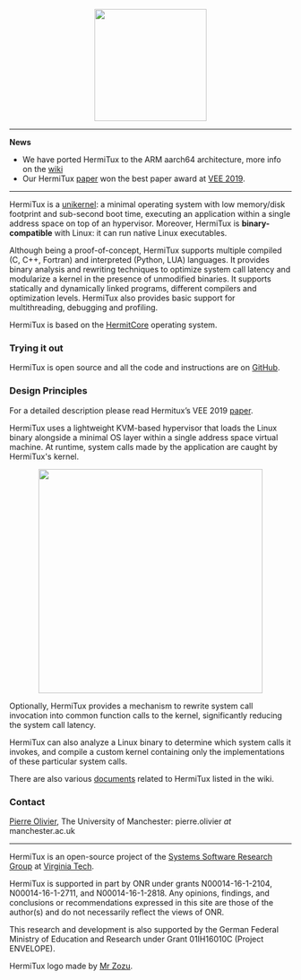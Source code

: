 <p align="center">
  <img width="200" src="https://github.com/ssrg-vt/hermitux/raw/master/doc/logo.png">
<link rel="shortcut icon" type="image/png" href="/doc/favicon.png">
</p>

* * *
**News**
- We have ported HermiTux to the ARM aarch64 architecture, more info on the [wiki](https://github.com/ssrg-vt/hermitux/wiki/Aarch64-support)
- Our HermiTux [paper](https://www.ssrg.ece.vt.edu/papers/vee2019.pdf) won the best
paper award at [VEE 2019](https://dl.acm.org/citation.cfm?id=3313817).

* * *

HermiTux is a [unikernel](http://unikernel.org/): a minimal operating system
with low memory/disk footprint and sub-second boot time, executing an
application within a single address space on top of an hypervisor. Moreover,
HermiTux is **binary-compatible** with Linux: it can run native Linux
executables.

Although being a proof-of-concept, HermiTux supports multiple compiled (C, C++,
Fortran) and interpreted (Python, LUA) languages. It provides binary analysis
and rewriting techniques to optimize system call latency and modularize a
kernel in the presence of unmodified binaries. It supports statically and
dynamically linked programs, different compilers and optimization levels.
HermiTux also provides basic support for multithreading, debugging and
profiling.

HermiTux is based on the [HermitCore](https://hermitcore.org/) operating
system.

### Trying it out
HermiTux is open source and all the code and instructions are on
[GitHub](https://github.com/ssrg-vt/hermitux).

### Design Principles

For a detailed description please read Hermitux’s VEE 2019
[paper](https://www.ssrg.ece.vt.edu/papers/vee2019.pdf).

HermiTux uses a lightweight KVM-based hypervisor that loads the Linux binary
alongside a minimal OS layer within a single address space virtual machine. At
runtime, system calls made by the application are caught by HermiTux's kernel.

<p align="center">
  <img width="400" src="https://github.com/ssrg-vt/hermitux/raw/master/doc/pic-overview.png">
</p>

Optionally, HermiTux provides a mechanism to rewrite system call invocation
into common function calls to the kernel, significantly reducing the system
call latency.

HermiTux can also analyze a Linux binary to determine which system calls it
invokes, and compile a custom kernel containing only the implementations of
these particular system calls.

There are also various
[documents](https://github.com/ssrg-vt/hermitux/wiki/Documents) related to
HermiTux listed in the wiki.

### Contact

[Pierre Olivier](https://sites.google.com/view/pierreolivier), The University of Manchester: pierre.olivier *at* manchester.ac.uk

* * *

HermiTux is an open-source project of the [Systems Software Research Group](https://www.ssrg.ece.vt.edu/) at [Virginia Tech](https://vt.edu/). 

HermiTux is supported in part by ONR under grants N00014-16-1-2104, N00014-16-1-2711, and N00014-16-1-2818. Any opinions, findings, and conclusions or recommendations expressed in this site are those of the author(s) and do not necessarily reflect the views of ONR.

This research and development is also supported by the German Federal Ministry of Education and Research under Grant 01IH16010C (Project ENVELOPE).

HermiTux logo made by [Mr Zozu](https://mrzozu.fr/).
